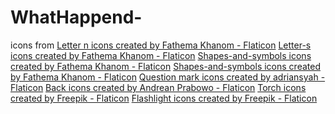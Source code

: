 # WhatHappend-

icons from
<a href="https://www.flaticon.com/free-icons/letter-n" title="letter n icons">Letter n icons created by Fathema Khanom - Flaticon</a>
<a href="https://www.flaticon.com/free-icons/letter-s" title="letter-s icons">Letter-s icons created by Fathema Khanom - Flaticon</a>
<a href="https://www.flaticon.com/free-icons/shapes-and-symbols" title="shapes-and-symbols icons">Shapes-and-symbols icons created by Fathema Khanom - Flaticon</a>
<a href="https://www.flaticon.com/free-icons/shapes-and-symbols" title="shapes-and-symbols icons">Shapes-and-symbols icons created by Fathema Khanom - Flaticon</a>
<a href="https://www.flaticon.com/free-icons/question-mark" title="question mark icons">Question mark icons created by adriansyah - Flaticon</a>
<a href="https://www.flaticon.com/free-icons/back" title="back icons">Back icons created by Andrean Prabowo - Flaticon</a>
<a href="https://www.flaticon.com/free-icons/torch" title="torch icons">Torch icons created by Freepik - Flaticon</a>
<a href="https://www.flaticon.com/free-icons/flashlight" title="flashlight icons">Flashlight icons created by Freepik - Flaticon</a>